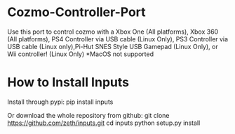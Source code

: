# Cozmo-Controller-Port
Use this port to control cozmo with a Xbox One (All platforms), Xbox 360 (All platforms), PS4 Controller via USB cable (Linux Only),
PS3 Controller via USB cable (Linux only),Pi-Hut SNES Style USB Gamepad (Linux Only), or Wii controller! (Linux Only)
*MacOS not supported

# How to Install Inputs

Install through pypi:
pip install inputs

Or download the whole repository from github:
git clone https://github.com/zeth/inputs.git
cd inputs
python setup.py install



